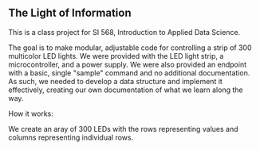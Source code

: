 ## The Light of Information
This is a class project for SI 568, Introduction to Applied Data Science.

The goal is to make modular, adjustable code for controlling a strip of 300 multicolor LED lights. We were provided with the LED light strip, a microcontroller, and a power supply. We were also provided an endpoint with a basic, single "sample" command and no additional documentation. As such, we needed to develop a data structure and implement it effectively, creating our own documentation of what we learn along the way.

How it works:

We create an aray of 300 LEDs with the rows representing values and columns representing individual rows.
